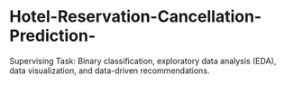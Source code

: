 # Hotel-Reservation-Cancellation-Prediction-
Supervising Task: Binary classification, exploratory data analysis (EDA), data visualization, and data-driven recommendations.
